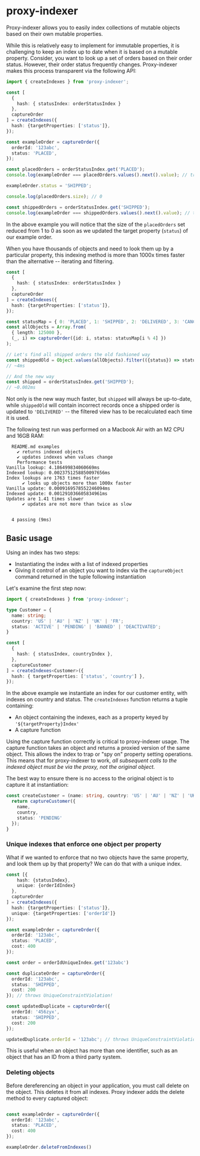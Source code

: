 # proxy-indexer

Proxy-indexer allows you to easily index collections of mutable objects based on their 
own mutable properties. 

While this is relatively easy to implement for immutable properties, it is challenging 
to keep an index up to date when it is based on a mutable property. Consider, you want to look up 
a set of orders based on their order status. However, their order status frequently changes. 
Proxy-indexer makes this process transparent via the following API:

```ts
import { createIndexes } from 'proxy-indexer';

const [
  { 
    hash: { statusIndex: orderStatusIndex } 
  }, 
  captureOrder
] = createIndexes({
  hash: {targetProperties: ['status']}, 
});

const exampleOrder = captureOrder({
  orderId: '123abc',
  status: 'PLACED',
});

const placedOrders = orderStatusIndex.get('PLACED');
console.log(exampleOrder === placedOrders.values().next().value); // true

exampleOrder.status = 'SHIPPED';

console.log(placedOrders.size); // 0

const shippedOrders = orderStatusIndex.get('SHIPPED');
console.log(exampleOrder === shippedOrders.values().next().value); // true
```

In the above example you will notice that the size of the `placedOrders` set reduced from 1 to 0 
as soon as we updated the target property (`status`) of our example order.

When you have thousands of objects and need to look them up by a particular property, this 
indexing method is more than 1000x times faster than the alternative -- iterating and filtering.

```ts
const [
  {
    hash: { statusIndex: orderStatusIndex }
  },
  captureOrder
] = createIndexes({
  hash: {targetProperties: ['status']},
});

const statusMap = { 0: 'PLACED', 1: 'SHIPPED', 2: 'DELIVERED', 3: 'CANCELLED'};
const allObjects = Array.from(
  { length: 125000 }, 
  (_, i) => captureOrder({id: i, status: statusMap[i % 4] })
);

// Let's find all shipped orders the old fashioned way
const shippedOld = Object.values(allObjects).filter(({status}) => status === 'SHIPPED');
// ~4ms

// And the new way
const shipped = orderStatusIndex.get('SHIPPED');
// ~0.002ms

```

Not only is the new way much faster, but `shipped` will always be up-to-date, while `shippedOld` 
will contain incorrect records once a shipped order is updated to `'DELIVERED'` -- the filtered 
view has to be recalculated each time it is used.

The following test run was performed on a Macbook Air with an M2 CPU and 16GB RAM:

```
  README.md examples
    ✔ returns indexed objects
    ✔ updates indexes when values change
    Performance tests
Vanilla lookup: 4.186499834060669ms
Indexed lookup: 0.0023751258850097656ms
Index lookups are 1763 times faster
      ✔ looks up objects more than 1000x faster
Vanilla update: 0.0009169578552246094ms
Indexed update: 0.001291036605834961ms
Updates are 1.41 times slower
      ✔ updates are not more than twice as slow


  4 passing (9ms)
```

## Basic usage

Using an index has two steps:

* Instantiating the index with a list of indexed properties
* Giving it control of an object you want to index via the `captureObject` command returned in 
  the tuple following instantiation

Let's examine the first step now:

```ts
import { createIndexes } from 'proxy-indexer';

type Customer = {
  name: string;
  country: 'US' | 'AU' | 'NZ' | 'UK' | 'FR';
  status: 'ACTIVE' | 'PENDING' | 'BANNED' | 'DEACTIVATED';
}

const [
  {
    hash: { statusIndex, countryIndex },
  }, 
  captureCustomer
] = createIndexes<Customer>({
  hash: { targetProperties: ['status', 'country'] },
}); 
```

In the above example we instantiate an index for our customer entity, with indexes on country 
and status. The `createIndexes` function returns a tuple containing:

* An object containing the indexes, each as a property keyed by `'${targetProperty}Index'`
* A capture function

Using the capture function correctly is critical to proxy-indexer usage. The capture function 
takes an object and returns a proxied version of the same object. This allows the index to trap or
"spy on" property setting operations. This means that for proxy-indexer to work, _all subsequent 
calls to the indexed object must be via the proxy, not the original object._

The best way to ensure there is no access to the original object is to capture it at instantiation:

```ts
const createCustomer = (name: string, country: 'US' | 'AU' | 'NZ' | 'UK' | 'FR'): Customer => {
  return captureCustomer({
    name,
    country,
    status: 'PENDING'
  });
}
```

### Unique indexes that enforce one object per property

What if we wanted to enforce that no two objects have the same property, and look them up by 
that property? We can do that with a unique index.

```ts
const [{ 
    hash: {statusIndex}, 
    unique: {orderIdIndex} 
  }, 
  captureOrder
] = createIndexes({
  hash: {targetProperties: ['status']},
  unique: {targetProperties: ['orderId']}
});

const exampleOrder = captureOrder({
  orderId: '123abc',
  status: 'PLACED',
  cost: 400
});

const order = orderIdUniqueIndex.get('123abc')

const duplicateOrder = captureOrder({
  orderId: '123abc',
  status: 'SHIPPED',
  cost: 200
}); // throws UniqueConstraintViolation!

const updatedDuplicate = captureOrder({
  orderId: '456zyx',
  status: 'SHIPPED',
  cost: 200
});

updatedDuplicate.orderId = '123abc'; // throws UniqueConstraintViolation!
```

This is useful when an object has more than one identifier, such as an object that has an ID 
from a third party system.

### Deleting objects

Before dereferencing an object in your application, you must call delete on the object. This deletes it from all indexes. Proxy indexer adds the delete method to every captured object:

```ts

const exampleOrder = captureOrder({
  orderId: '123abc',
  status: 'PLACED',
  cost: 400
});

exampleOrder.deleteFromIndexes()
```